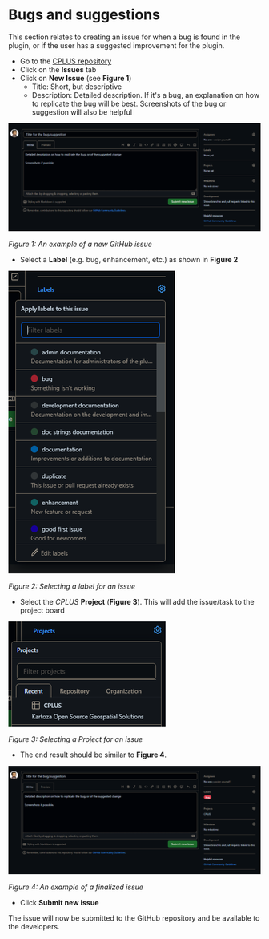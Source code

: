 # Bugs and suggestions

This section relates to creating an issue for when a bug is found in the plugin, or
if the user has a suggested improvement for the plugin.

- Go to the [CPLUS repository](https://github.com/kartoza/cplus-plugin)
- Click on the **Issues** tab
- Click on **New Issue** (see **Figure 1**)
  - Title: Short, but descriptive
  - Description: Detailed description. If it's a bug, an explanation on how to replicate the bug will be best.
    Screenshots of the bug or suggestion will also be helpful

![GitHub issue](../img/github/github-issues.png)

*Figure 1: An example of a new GitHub issue*

- Select a **Label** (e.g. bug, enhancement, etc.) as shown in **Figure 2**

![Issue label](../img/github/github-label.png)

*Figure 2: Selecting a label for an issue*

- Select the *CPLUS* **Project** (**Figure 3**). This will add the issue/task to the project board

![Issue project](../img/github/github-issue-project.png)

*Figure 3: Selecting a Project for an issue*

- The end result should be similar to **Figure 4**.

![GitHub issue example](../img/github/github-issue-example.png)

*Figure 4: An example of a finalized issue*

- Click **Submit new issue**

The issue will now be submitted to the GitHub repository and be available to the developers.
